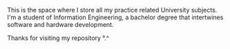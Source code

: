 This is the space where I store all my practice related University subjects. I'm a student of Information Engineering, a bachelor degree that intertwines software and hardware development.

Thanks for visiting my repository °.^
